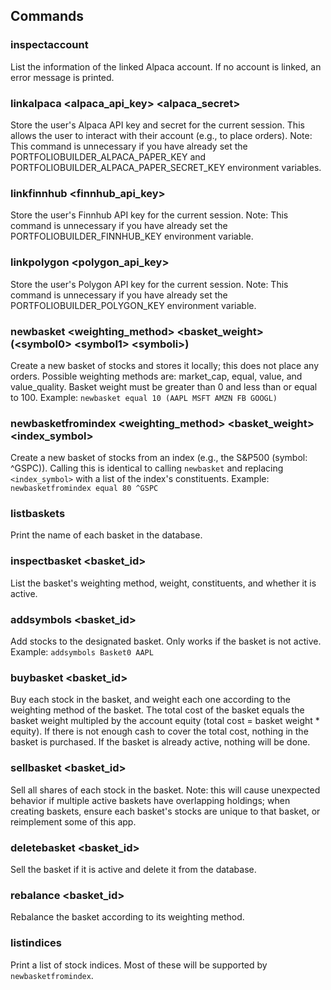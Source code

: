 
## Commands
### inspectaccount
List the information of the linked Alpaca account. If no account is linked, an error message is printed.

### linkalpaca <alpaca_api_key> <alpaca_secret>
Store the user's Alpaca API key and secret for the current session. This allows the user to interact with their account (e.g., to place orders). Note: This command is unnecessary if you have already set the PORTFOLIOBUILDER_ALPACA_PAPER_KEY and PORTFOLIOBUILDER_ALPACA_PAPER_SECRET_KEY environment variables.

### linkfinnhub <finnhub_api_key>
Store the user's Finnhub API key for the current session. Note: This command is unnecessary if you have already set the PORTFOLIOBUILDER_FINNHUB_KEY environment variable.

### linkpolygon <polygon_api_key>
Store the user's Polygon API key for the current session. Note: This command is unnecessary if you have already set the PORTFOLIOBUILDER_POLYGON_KEY environment variable.

### newbasket <weighting_method> <basket_weight> (\<symbol0> \<symbol1> \<symboli>)
Create a new basket of stocks and stores it locally; this does not place any orders. Possible weighting methods are: market_cap, equal, value, and value_quality. Basket weight must be greater than 0 and less than or equal to 100. 
Example: `newbasket equal 10 (AAPL MSFT AMZN FB GOOGL)`

### newbasketfromindex <weighting_method> <basket_weight> <index_symbol>
Create a new basket of stocks from an index (e.g., the S&P500 (symbol: ^GSPC)). Calling this is identical to calling `newbasket` and replacing `<index_symbol>` with a list of the index's constituents.
Example: `newbasketfromindex equal 80 ^GSPC`

### listbaskets
Print the name of each basket in the database. 

### inspectbasket <basket_id>
List the basket's weighting method, weight, constituents, and whether it is active.

### addsymbols <basket_id> <symbol1> <symboli>
Add stocks to the designated basket. Only works if the basket is not active.
Example: `addsymbols Basket0 AAPL`

### buybasket <basket_id>
Buy each stock in the basket, and weight each one according to the weighting method of the basket. The total cost of the basket equals the basket weight multipled by the account equity (total cost = basket weight * equity). If there is not enough cash to cover the total cost, nothing in the basket is purchased. If the basket is already active, nothing will be done.

### sellbasket <basket_id>
Sell all shares of each stock in the basket. Note: this will cause unexpected behavior if multiple active baskets have overlapping holdings; when creating baskets, ensure each basket's stocks are unique to that basket, or reimplement some of this app.

### deletebasket <basket_id>
Sell the basket if it is active and delete it from the database.

### rebalance <basket_id>
Rebalance the basket according to its weighting method.

### listindices
Print a list of stock indices. Most of these will be supported by `newbasketfromindex`.

